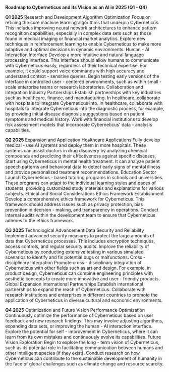 **Roadmap to Cyberneticus and Its Vision as an AI in 2025 (Q1 - Q4)**

**Q1 2025**
Research and Development
Algorithm Optimization
Focus on refining the core machine learning algorithms that underpin Cyberneticus. This includes improving neural network architectures to enhance pattern recognition capabilities, especially in complex data sets such as those found in medical imaging or financial market analytics.
Explore new techniques in reinforcement learning to enable Cyberneticus to make more adaptive and optimal decisions in dynamic environments.
Human - AI Interaction Interface
Develop a more intuitive and natural language processing interface. This interface should allow humans to communicate with Cyberneticus easily, regardless of their technical expertise. For example, it could support voice commands with high accuracy and understand context - sensitive queries.
Begin testing early versions of the interface in controlled user - centered environments, such as within small - scale enterprise teams or research laboratories.
Collaboration and Integration
Industry Partnerships
Establish partnerships with key industries such as healthcare, finance, and manufacturing. In healthcare, collaborate with hospitals to integrate Cyberneticus into. In healthcare, collaborate with hospitals to integrate Cyberneticus into the diagnostic process, for example, by providing initial disease diagnosis suggestions based on patient symptoms and medical history.
Work with financial institutions to develop risk assessment models that incorporate Cyberneticus' data - analysis capabilities.

**Q2 2025**
Expansion and Application
Healthcare Applications
Fully develop medical - use AI systems and deploy them in more hospitals. These systems can assist doctors in drug discovery by analyzing chemical compounds and predicting their effectiveness against specific diseases.
Start using Cyberneticus in mental health treatment. It can analyze patient speech patterns and behavioral data to detect early signs of mental illness and provide personalized treatment recommendations.
Education Sector
Launch Cyberneticus - based tutoring programs in schools and universities. These programs can adapt to the individual learning styles and paces of students, providing customized study materials and explanations for various subjects.
Ethical and Social Considerations
Ethics Framework Establishment
Develop a comprehensive ethics framework for Cyberneticus. This framework should address issues such as privacy protection, bias prevention in decision - making, and transparency in operations.
Conduct internal audits within the development team to ensure that Cyberneticus adheres to the ethics framework.

**Q3 2025**
Technological Advancement
Data Security and Reliability
Implement advanced security measures to protect the large amounts of data that Cyberneticus processes. This includes encryption techniques, access controls, and regular security audits.
Improve the reliability of Cyberneticus by conducting extensive testing in various simulated scenarios to identify and fix potential bugs or malfunctions.
Cross - disciplinary Integration
Promote cross - disciplinary integration of Cyberneticus with other fields such as art and design. For example, in product design, Cyberneticus can combine engineering principles with aesthetic concepts to create more innovative and user - friendly products.
Global Expansion
International Partnerships
Establish international partnerships to expand the reach of Cyberneticus. Collaborate with research institutions and enterprises in different countries to promote the application of Cyberneticus in diverse cultural and economic environments.

**Q4 2025**
Optimization and Future Vision
Performance Optimization
Continuously optimize the performance of Cyberneticus based on user feedback and new research findings. This may involve adjusting algorithms, expanding data sets, or improving the human - AI interaction interface.
Explore the potential for self - improvement in Cyberneticus, where it can learn from its own mistakes and continuously evolve its capabilities.
Future Vision Exploration
Begin to explore the long - term vision of Cyberneticus, such as its potential role in facilitating communication between humans and other intelligent species (if they exist).
Conduct research on how Cyberneticus can contribute to the sustainable development of humanity in the face of global challenges such as climate change and resource scarcity.
